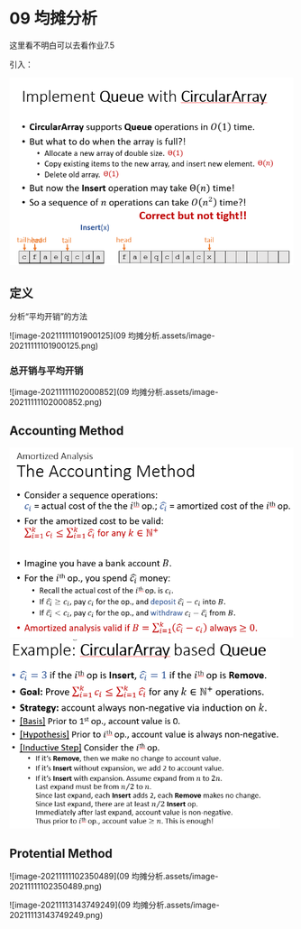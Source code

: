 # 09 均摊分析

这里看不明白可以去看作业7.5

引入：

<img src="09 均摊分析.assets/image-20211111101513175.png" alt="image-20211111101513175" style="zoom:70%;" />

## 定义

分析“平均开销”的方法

![image-20211111101900125](09 均摊分析.assets/image-20211111101900125.png)

### 总开销与平均开销

![image-20211111102000852](09 均摊分析.assets/image-20211111102000852.png)

## Accounting Method

<img src="09 均摊分析.assets/image-20211111102131346.png" alt="image-20211111102131346" style="zoom:67%;" />

<img src="09 均摊分析.assets/image-20211111102215074.png" alt="image-20211111102215074" style="zoom:67%;" />

## Protential Method

![image-20211111102350489](09 均摊分析.assets/image-20211111102350489.png)

![image-20211113143749249](09 均摊分析.assets/image-20211113143749249.png)

